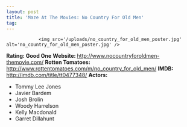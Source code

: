 ```yaml
---
layout: post
title: 'Maze At The Movies: No Country For Old Men'
tag: 
---
```



                <img src='/uploads/no_country_for_old_men_poster.jpg' alt='no_country_for_old_men_poster.jpg' />
<p><strong>Rating: Good One</strong>
<strong>Website: </strong><a href="http://www.nocountryforoldmen-themovie.com/"><a href="http://www.nocountryforoldmen-themovie.com/">http://www.nocountryforoldmen-themovie.com/</a></a>
<strong>Rotten Tomatoes: </strong><a href="http://www.rottentomatoes.com/m/no_country_for_old_men/"><a href="http://www.rottentomatoes.com/m/no_country_for_old_men/">http://www.rottentomatoes.com/m/no_country_for_old_men/</a></a>
<strong>IMDB: </strong><a href="http://imdb.com/title/tt0477348/"><a href="http://imdb.com/title/tt0477348/">http://imdb.com/title/tt0477348/</a></a>
<strong>Actors: </strong></p>
<ul>
<li>Tommy Lee Jones</li>
<li>Javier Bardem</li>
<li>Josh Brolin</li>
<li>Woody Harrelson</li>
<li>Kelly Macdonald</li>
<li>Garret Dillahunt</li>
</ul>
            
